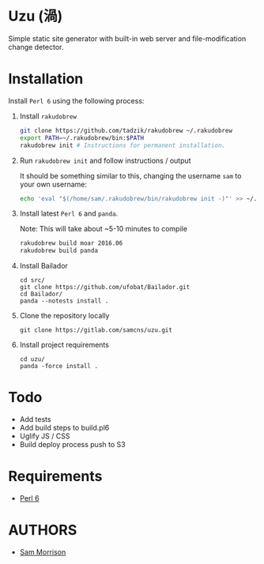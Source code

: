 Uzu (渦)
===

Simple static site generator with built-in web server and file-modification change detector.

Installation
============

Install `Perl 6` using the following process:

1. Install `rakudobrew`

    ```bash
    git clone https://github.com/tadzik/rakudobrew ~/.rakudobrew
    export PATH=~/.rakudobrew/bin:$PATH
    rakudobrew init # Instructions for permanent installation.
    ```

2. Run `rakudobrew init` and follow instructions / output

    It should be something similar to this, changing the username `sam` to your own username:

    ```bash
    echo 'eval "$(/home/sam/.rakudobrew/bin/rakudobrew init -)"' >> ~/.profile
    ```

3. Install latest `Perl 6` and `panda`. 

    Note: This will take about ~5-10 minutes to compile

    ```bash
    rakudobrew build moar 2016.06
    rakudobrew build panda
    ```

4. Install Bailador

    ```
    cd src/
    git clone https://github.com/ufobat/Bailador.git
    cd Bailador/
    panda --notests install .
    ```

6. Clone the repository locally 

    ```
    git clone https://gitlab.com/samcns/uzu.git
    ```

6. Install project requirements

    ```
    cd uzu/
    panda -force install .
    ```

Todo
====

* Add tests
* Add build steps to build.pl6
* Uglify JS / CSS
* Build deploy process push to S3

Requirements
============

* [Perl 6](http://perl6.org/)

AUTHORS
=======

* [Sam Morrison](@samcns)
